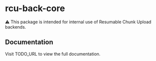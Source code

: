 # rcu-back-core

⚠️ This package is intended for internal use of Resumable Chunk Upload backends.

## Documentation

Visit TODO_URL to view the full documentation.
